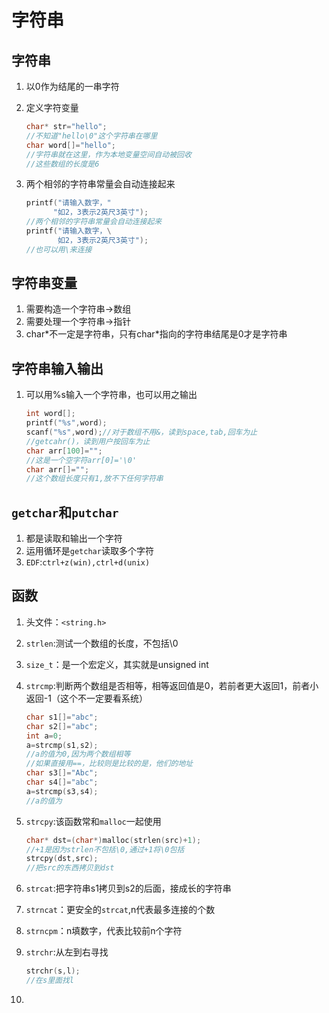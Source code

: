 # 字符串

## 字符串

1. 以0作为结尾的一串字符

2. 定义字符变量

   ```c
   char* str="hello";
   //不知道"hello\0"这个字符串在哪里
   char word[]="hello";
   //字符串就在这里，作为本地变量空间自动被回收
   //这些数组的长度是6
   
   ```

   

3. 两个相邻的字符串常量会自动连接起来

   ```c
   printf("请输入数字，"
         "如2，3表示2英尺3英寸");
   //两个相邻的字符串常量会自动连接起来
   printf("请输入数字，\
          如2，3表示2英尺3英寸");
   //也可以用\来连接
   
   ```

## 字符串变量

1. 需要构造一个字符串->数组
2. 需要处理一个字符串->指针
3. char*不一定是字符串，只有char\*指向的字符串结尾是0才是字符串

## 字符串输入输出

1. 可以用%s输入一个字符串，也可以用之输出

   ```c
   int word[];
   printf("%s",word);
   scanf("%s",word);//对于数组不用&，读到space,tab,回车为止
   //getcahr()，读到用户按回车为止
   char arr[100]="";
   //这是一个空字符arr[0]='\0'
   char arr[]="";
   //这个数组长度只有1,放不下任何字符串
   ```

   

## `getchar`和`putchar`

1. 都是读取和输出一个字符
2. 运用循环是`getchar`读取多个字符
3. `EDF`:`ctrl+z(win),ctrl+d(unix)`

## 函数

1. 头文件：`<string.h>`

2. `strlen`:测试一个数组的长度，不包括\0

3. `size_t`：是一个宏定义，其实就是unsigned int

4. `strcmp`:判断两个数组是否相等，相等返回值是0，若前者更大返回1，前者小返回-1（这个不一定要看系统）

   ```c
   char s1[]="abc";
   char s2[]="abc";
   int a=0;
   a=strcmp(s1,s2);
   //a的值为0,因为两个数组相等
   //如果直接用==，比较则是比较的是，他们的地址
   char s3[]="Abc";
   char s4[]="abc";
   a=strcmp(s3,s4);
   //a的值为
   ```

   

5. `strcpy`:该函数常和`malloc`一起使用

   ```c
   char* dst=(char*)malloc(strlen(src)+1);
   //+1是因为strlen不包括\0,通过+1将\0包括
   strcpy(dst,src);
   //把src的东西拷贝到dst
   ```

   

6. `strcat`:把字符串s1拷贝到s2的后面，接成长的字符串

7. `strncat`：更安全的`strcat`,n代表最多连接的个数

8. `strncpm`：n填数字，代表比较前n个字符

9. `strchr`:从左到右寻找

   ```c
   strchr(s,l);
   //在s里面找l
   ```

   

10. 